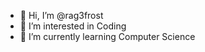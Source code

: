 - 👋 Hi, I’m @rag3frost
- 👀 I’m interested in Coding
- 🌱 I’m currently learning Computer Science

<!---
rag3frost/rag3frost is a ✨ special ✨ repository because its `README.md` (this file) appears on your GitHub profile.
You can click the Preview link to take a look at your changes.
--->

